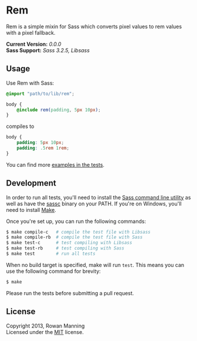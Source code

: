 
Rem
===

Rem is a simple mixin for Sass which converts pixel values to rem values with a pixel fallback.

**Current Version:** *0.0.0*  
**Sass Support:** *Sass 3.2.5, Libsass*


Usage
-----

Use Rem with Sass:

```scss
@import "path/to/lib/rem";

body {
    @include rem(padding, 5px 10px);
}
```

compiles to

```css
body {
    padding: 5px 10px;
    padding: .5rem 1rem;
}
```

You can find more [examples in the tests][tests].


Development
-----------

In order to run all tests, you'll need to install the [Sass command line utility][sass] as well as have the [sassc][sassc] binary on your PATH. If you're on Windows, you'll need to install [Make][make].

Once you're set up, you can run the following commands:

```sh
$ make compile-c   # compile the test file with Libsass
$ make compile-rb  # compile the test file with Sass
$ make test-c      # test compiling with Libsass
$ make test-rb     # test compiling with Sass
$ make test        # run all tests
```

When no build target is specified, make will run `test`. This means you can use the following command for brevity:

```sh
$ make
```

Please run the tests before submitting a pull request.


License
-------

Copyright 2013, Rowan Manning  
Licensed under the [MIT][mit] license.



[make]: http://gnuwin32.sourceforge.net/packages/make.htm
[mit]: http://opensource.org/licenses/mit-license.php
[sass]: http://sass-lang.com/download.html
[sassc]: https://github.com/hcatlin/sassc
[tests]: test/test.scss
